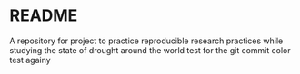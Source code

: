 # README

A repository for project to practice reproducible research practices while studying the state of drought around the world
test for the git commit color
test againy

